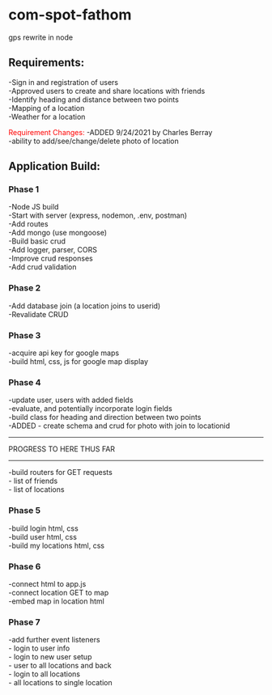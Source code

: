 # com-spot-fathom
gps rewrite in node

<h2>Requirements: </h2>
-Sign in and registration of users<br>
-Approved users to create and share locations with friends<br>
-Identify heading and distance between two points<br>
-Mapping of a location<br>
-Weather for a location<br>

<font color=#FF0000>Requirement Changes:</font>
-ADDED 9/24/2021 by Charles Berray<br>
-ability to add/see/change/delete photo of location<br>

<h2>Application Build:</h2>

<h3>Phase 1</h3>
-Node JS build<br>
-Start with server (express, nodemon, .env, postman)<br>
-Add routes<br>
-Add mongo (use mongoose)<br>
-Build basic crud<br>
-Add logger, parser, CORS<br>
-Improve crud responses<br>
-Add crud validation<br>

<h3>Phase 2</h3>
-Add database join (a location joins to userid)<br>
-Revalidate CRUD<br>

<h3>Phase 3</h3>
-acquire api key for google maps<br>
-build html, css, js for google map display<br>



<h3>Phase 4</h3>
-update user, users with added fields<br>
-evaluate, and potentially incorporate login fields<br>
-build class for heading and direction between two points<br>
-ADDED - create schema and crud for photo with join to locationid
<hr>
PROGRESS TO HERE THUS FAR<br>
<hr>
-build routers for GET requests<br>
-  list of friends<br>
-  list of locations<br>

<h3>Phase 5</h3>
-build login html, css<br>
-build user html, css<br>
-build my locations html, css<br>

<h3>Phase 6</h3>
-connect html to app.js<br>
-connect location GET to map<br>
-embed map in location html<br>

<h3>Phase 7</h3>
-add further event listeners<br>
-  login to user info<br>
-  login to new user setup<br>
-  user to all locations and back<br>
-  login to all locations<br>
-  all locations to single location<br>
